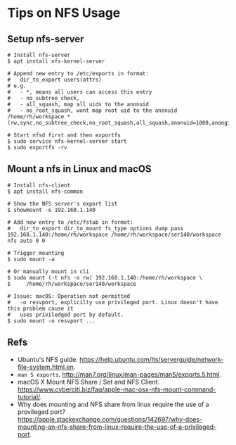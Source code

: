# Tips on NFS Usage

## Setup nfs-server

```
# Install nfs-server
$ apt install nfs-kernel-server

# Append new entry to /etc/exports in format:
# 	dir_to_export users(attrs)
# e.g.
# 	- *, means all users can access this entry
#	- no_subtree_check, 
#	- all_squash, map all uids to the anonuid
#	- no_root_squash, wont map root uid to the anonuid
/home/rh/workspace *(rw,sync,no_subtree_check,no_root_squash,all_squash,anonuid=1000,anongid=1000)

# Start nfsd first and then exportfs
$ sudo service nfs-kernel-server start
$ sudo exportfs -rv
```

## Mount a nfs  in Linux and macOS

```
# Install nfs-client
$ apt install nfs-common

# Show the NFS server's export list
$ showmount -e 192.168.1.140

# Add new entry to /etc/fstab in format:
#	dir_to_export dir_to_mount fs_type options dump pass
192.168.1.140:/home/rh/workspace /home/rh/workspace/ser140/workspace nfs auto 0 0

# Trigger mounting
$ sudo mount -a

# Or manually mount in cli
$ sudo mount (-t nfs -o rw) 192.168.1.140:/home/rh/workspace \
$     /home/rh/workspace/ser140/workspace

# Issue: macOS: Operation not permitted
#	-o resvport, explicilty use privileged port. Linux doesn't have this problem cause it 
#	uses priviledged port by default.
$ sudo mount -o resvport ...
```

## Refs

- Ubuntu's NFS guide. https://help.ubuntu.com/lts/serverguide/network-file-system.html.en.
- `man 5 exports`. http://man7.org/linux/man-pages/man5/exports.5.html.
- macOS X Mount NFS Share / Set and NFS Client. https://www.cyberciti.biz/faq/apple-mac-osx-nfs-mount-command-tutorial/.
- Why does mounting and NFS share from linux require the use of a provileged port? https://apple.stackexchange.com/questions/142697/why-does-mounting-an-nfs-share-from-linux-require-the-use-of-a-privileged-port.